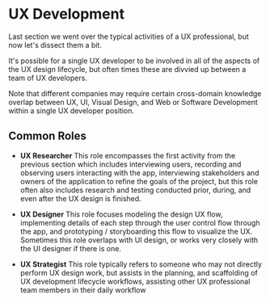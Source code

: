 # UX Development

Last section we went over the typical activities of a UX professional, but now let's dissect them a bit.

It's possible for a single UX developer to be involved in all of the aspects of the UX design lifecycle, but often times these are divvied up between a team of UX developers.

Note that different companies may require certain cross-domain knowledge overlap between UX, UI, Visual Design, and Web or Software Development within a single UX developer position. 

## Common Roles 

- **UX Researcher** This role encompasses the first activity from the previous section which includes interviewing users, recording and observing users interacting with the app, interviewing stakeholders and owners of the application to refine the goals of the project, but this role often also includes research and testing conducted prior, during, and even after the UX design is finished.

- **UX Designer** This role focuses modeling the design UX flow, implementing details of each step through the user control flow through the app, and prototyping / storyboarding this flow to visualize the UX. Sometimes this role overlaps with UI design, or works very closely with the UI designer if there is one.

- **UX Strategist** This role typically refers to someone who may not directly perform UX design work, but assists in the planning, and scaffolding of UX development lifecycle workflows, assisting other UX professional team members in their daily workflow

